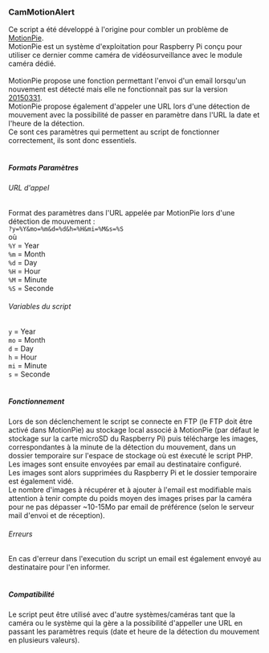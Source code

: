 ### CamMotionAlert
Ce script a été développé à l'origine pour combler un problème de [MotionPie](https://github.com/ccrisan/motionpie).<br/>
MotionPie est un système d'exploitation pour Raspberry Pi conçu pour utiliser ce dernier comme caméra de vidéosurveillance avec le module caméra dédié.<br/>
<br/>
MotionPie propose une fonction permettant l'envoi d'un email lorsqu'un nouvement est détecté mais elle ne fonctionnait pas sur la version [20150331](https://github.com/ccrisan/motionpie/releases/tag/20150331).<br/>
MotionPie propose également d'appeler une URL lors d'une détection de mouvement avec la possibilité de passer en paramètre dans l'URL la date et l'heure de la détection.<br/>
Ce sont ces paramètres qui permettent au script de fonctionner correctement, ils sont donc essentiels.<br/>
<br/>
##### Formats Paramètres
###### URL d'appel
Format des paramètres dans l'URL appelée par MotionPie lors d'une détection de mouvement :</br>
`?y=%Y&mo=%m&d=%d&h=%H&mi=%M&s=%S`<br/>
où<br/>
`%Y` = Year<br/>
`%m` = Month<br/>
`%d` = Day<br/>
`%H` = Hour<br/>
`%M` = Minute<br/>
`%S` = Seconde<br/>
###### Variables du script
`y`  = Year<br/>
`mo` = Month<br/>
`d`  = Day<br/>
`h`  = Hour<br/>
`mi` = Minute<br/>
`s`  = Seconde<br/>
<br/>
##### Fonctionnement
Lors de son déclenchement le script se connecte en FTP (le FTP doit être activé dans MotionPie) au stockage local associé à MotionPie (par défaut le stockage sur la carte microSD du Raspberry Pi) puis télécharge les images, correspondantes à la minute de la détection du mouvement, dans un dossier temporaire sur l'espace de stockage où est éxecuté le script PHP.<br/>
Les images sont ensuite envoyées par email au destinataire configuré.<br/>
Les images sont alors supprimées du Raspberry Pi et le dossier temporaire est également vidé.
</br>
Le nombre d'images à récupérer et à ajouter à l'email est modifiable mais attention à tenir compte du poids moyen des images prises par la caméra pour ne pas dépasser ~10-15Mo par email de préférence (selon le serveur mail d'envoi et de réception).
<br/>
###### Erreurs
En cas d'erreur dans l'execution du script un email est également envoyé au destinataire pour l'en informer.<br/>
<br/>
##### Compatibilité
Le script peut être utilisé avec d'autre systèmes/caméras tant que la caméra ou le système qui la gère a la possibilité d'appeller une URL en passant les paramètres requis (date et heure de la détection du mouvement en plusieurs valeurs).
